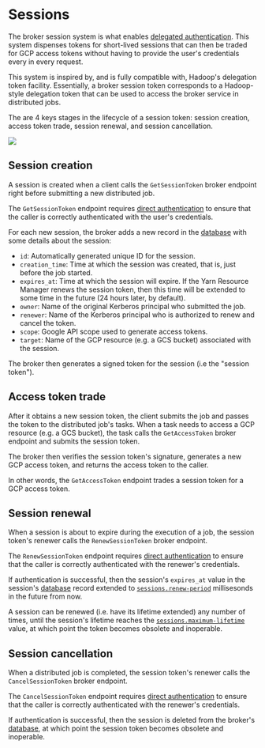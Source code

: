 # Sessions

The broker session system is what enables [delegated authentication](authentication.md#delegated-authentication).
This system dispenses tokens for short-lived sessions that can then be traded for GCP access tokens without having
to provide the user's credentials every in every request.

This system is inspired by, and is fully compatible with, Hadoop's delegation token facility. Essentially, a broker
session token corresponds to a Hadoop-style delegation token that can be used to access the broker service in
distributed jobs.

The are 4 keys stages in the lifecycle of a session token: session creation, access token trade, session renewal,
and session cancellation.

<img src="../img/delegated-auth-architecture.svg">

## Session creation

A session is created when a client calls the `GetSessionToken` broker endpoint right before submitting a new distributed
job.

The `GetSessionToken` endpoint requires [direct authentication](authentication.md#direct-authentication) to ensure that
the caller is correctly authenticated with the user's credentials.

For each new session, the broker adds a new record in the [database](database.md) with some details about the session:

- `id`: Automatically generated unique ID for the session.
- `creation_time`: Time at which the session was created, that is, just before the job started.
- `expires_at`: Time at which the session will expire. If the Yarn Resource Manager renews
  the session token, then this time will be extended to some time in the future (24 hours later, by default).
- `owner`: Name of the original Kerberos principal who submitted the job.
- `renewer`: Name of the Kerberos principal who is authorized to renew and cancel the token.
- `scope`: Google API scope used to generate access tokens.
- `target`: Name of the GCP resource (e.g. a GCS bucket) associated with the session.

The broker then generates a signed token for the session (i.e the "session token").

## Access token trade

After it obtains a new session token, the client submits the job and passes the token to the distributed job's tasks.
When a task needs to access a GCP resource (e.g. a GCS bucket), the task calls the `GetAccessToken` broker endpoint
and submits the session token.

The broker then verifies the session token's signature, generates a new GCP access token, and returns the access
token to the caller.

In other words, the `GetAccessToken` endpoint trades a session token for a GCP access token.

## Session renewal

When a session is about to expire during the execution of a job, the session token's renewer calls the
`RenewSessionToken` broker endpoint.

The `RenewSessionToken` endpoint requires [direct authentication](authentication.md#direct-authentication) to ensure
that the caller is correctly authenticated with the renewer's credentials.

If authentication is successful, then the session's `expires_at` value in the session's [database](database.md) record
extended to [`sessions.renew-period`](settings.md#sessionsrenew-period) millisesonds in the future from now.

A session can be renewed (i.e. have its lifetime extended) any number of times, until the session's lifetime reaches the
[`sessions.maximum-lifetime`](settings.md#sessionsmaximum-lifetime) value, at which point the token becomes obsolete and
inoperable.

## Session cancellation

When a distributed job is completed, the session token's renewer calls the `CancelSessionToken` broker endpoint.

The `CancelSessionToken` endpoint requires [direct authentication](authentication.md#direct-authentication) to ensure
that the caller is correctly authenticated with the renewer's credentials.

If authentication is successful, then the session is deleted from the broker's [database](database.md), at which point
the session token becomes obsolete and inoperable.